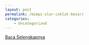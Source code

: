```yaml
---
layout: post
permalink: /mimpi-ular-coklat-besar/
categories:
    - Uncategorized
---
```


[Baca Selengkapnya](/01)